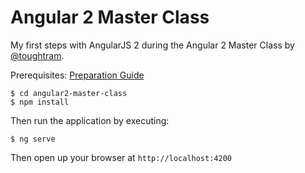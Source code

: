 # Angular 2 Master Class

My first steps with AngularJS 2 during the Angular 2 Master Class by [@toughtram](https://twitter.com/thoughtram).

Prerequisites: [Preparation Guide](http://thoughtram.io/prepare-for-your-training.html)

```
$ cd angular2-master-class
$ npm install
```

Then run the application by executing:

```
$ ng serve
```

Then open up your browser at `http://localhost:4200`